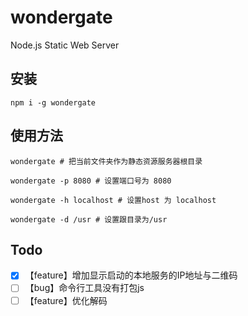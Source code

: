 # wondergate
Node.js Static Web Server

## 安装

```
npm i -g wondergate
```

## 使用方法

```
wondergate # 把当前文件夹作为静态资源服务器根目录

wondergate -p 8080 # 设置端口号为 8080

wondergate -h localhost # 设置host 为 localhost

wondergate -d /usr # 设置跟目录为/usr
```

## Todo
- [x] 【feature】增加显示启动的本地服务的IP地址与二维码
- [ ] 【bug】命令行工具没有打包js
- [ ] 【feature】优化解码